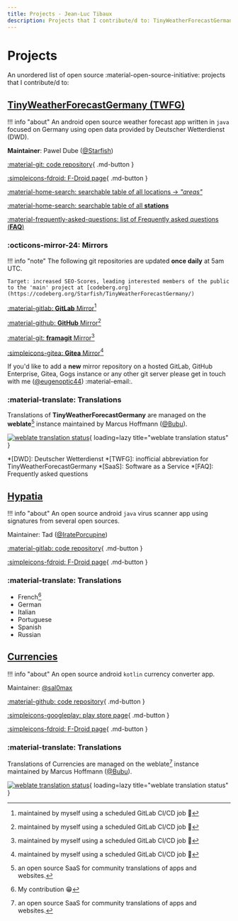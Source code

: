 ```yaml
---
title: Projects - Jean-Luc Tibaux
description: Projects that I contribute/d to: TinyWeatherForecastGermany, Hypatia, Currencies
---
```


# Projects

An unordered list of open source :material-open-source-initiative: projects that I contribute/d to:

## [TinyWeatherForecastGermany (TWFG)](https://tinyweatherforecastgermanygroup.gitlab.io/index/index.html)

!!! info "about"
    An android open source weather forecast app written in `java` focused on Germany using open data provided by Deutscher Wetterdienst (DWD).

**Maintainer**: Pawel Dube ([@Starfish](https://codeberg.org/Starfish))

[:material-git: code repository](https://codeberg.org/Starfish/TinyWeatherForecastGermany/){ .md-button }

[:simpleicons-fdroid: F-Droid page](https://f-droid.org/packages/de.kaffeemitkoffein.tinyweatherforecastgermany){ .md-button }

[:material-home-search: searchable table of all locations -> *"areas"*](https://tinyweatherforecastgermanygroup.gitlab.io/index/areas.html)

[:material-home-search: searchable table of all **stations**](https://tinyweatherforecastgermanygroup.gitlab.io/index/stations.html)

[:material-frequently-asked-questions: list of Frequently asked questions (**FAQ**)](https://tinyweatherforecastgermanygroup.gitlab.io/index/index.html#faq)
### :octicons-mirror-24: Mirrors

!!! info "note"
    The following git repositories are updated **once daily** at 5am UTC.

    Target: increased SEO-Scores, leading interested members of the public to the 'main' project at [codeberg.org](https://codeberg.org/Starfish/TinyWeatherForecastGermany/)

[:material-gitlab: **GitLab** Mirror](https://gitlab.com/tinyweatherforecastgermanygroup/TinyWeatherForecastGermany)[^1]

[:material-github: **GitHub** Mirror](https://github.com/twfgcicdbot/TinyWeatherForecastGermanyMirror)[^1]

[:material-git: **framagit** Mirror](https://framagit.org/tinyweatherforecastgermanygroup/tinyweatherforecastgermanymirror)[^1]

[:simpleicons-gitea: **Gitea** Mirror](https://gitea.com/tinyweatherforecastgermanygroup/TinyWeatherForecastGermanyMirror)[^1]

If you'd like to add a **new** mirror repository on a hosted GitLab, GitHub Enterprise, Gitea, Gogs instance or any other git server please get in touch with me ([@eugenoptic44](https://codeberg.org/eUgEntOptIc44)) :material-email:. 

### :material-translate: Translations

Translations of **TinyWeatherForecastGermany** are managed on the **weblate**[^2] instance maintained by Marcus Hoffmann ([@Bubu](https://bubu1.eu/)).

[![weblate translation status](https://weblate.bubu1.eu/widgets/tiny-weather-forecast-germany/-/multi-blue.svg "weblate translation status of TinyWeatherForecastGermany")](https://weblate.bubu1.eu/engage/tiny-weather-forecast-germany/){ loading=lazy title="weblate translation status" }

[^1]: maintained by myself using a scheduled GitLab CI/CD job :rocket:
[^2]: an open source SaaS for community translations of apps and websites.

*[DWD]: Deutscher Wetterdienst
*[TWFG]: inofficial abbreviation for TinyWeatherForecastGermany
*[SaaS]: Software as a Service
*[FAQ]: Frequently asked questions

## [Hypatia](https://gitlab.com/divested-mobile/hypatia)

!!! info "about"
    An open source android `java` virus scanner app using signatures from several open sources.

Maintainer: Tad ([@IratePorcupine](https://gitlab.com/IratePorcupine))

[:material-gitlab: code repository](https://gitlab.com/divested-mobile/hypatia){ .md-button }

[:simpleicons-fdroid: F-Droid page](https://f-droid.org/packages/us.spotco.malwarescanner/){ .md-button }

### :material-translate: Translations

* French[^3]
* German
* Italian
* Portuguese
* Spanish
* Russian

[^3]: My contribution :grin:

## [Currencies](https://github.com/sal0max/currencies)

!!! info "about"
    An open source android `kotlin` currency converter app.

Maintainer: [@sal0max](https://github.com/sal0max)

[:material-github: code repository](https://github.com/sal0max/currencies){ .md-button }

[:simpleicons-googleplay: play store page](https://play.google.com/store/apps/details?id=de.salomax.currencies){ .md-button }

[:simpleicons-fdroid: F-Droid page](https://f-droid.org/packages/de.salomax.currencies){ .md-button }

### :material-translate: Translations

Translations of Currencies are managed on the weblate[^2] instance maintained by Marcus Hoffmann ([@Bubu](https://bubu1.eu/)).

[![weblate translation status](https://weblate.bubu1.eu/widgets/currencies/-/multi-blue.svg "weblate translation status of currencies")](https://weblate.bubu1.eu/engage/currencies){ loading=lazy title="weblate translation status" }
